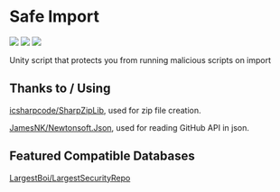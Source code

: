 # Safe Import
[![](https://img.shields.io/github/downloads/FACS01-01/Safe_Import/total.svg)](https://github.com/FACS01-01/Safe_Import/releases)
[![](https://img.shields.io/github/v/release/FACS01-01/Safe_Import)](https://github.com/FACS01-01/Safe_Import/releases/latest)
[![](https://img.shields.io/github/downloads/FACS01-01/Safe_Import/latest/total.svg)](https://github.com/FACS01-01/Safe_Import/releases/latest)

Unity script that protects you from running malicious scripts on import

## Thanks to / Using
[icsharpcode/SharpZipLib](https://github.com/icsharpcode/SharpZipLib), used for zip file creation.

[JamesNK/Newtonsoft.Json](https://github.com/JamesNK/Newtonsoft.Json), used for reading GitHub API in json.

## Featured Compatible Databases
[LargestBoi/LargestSecurityRepo](https://github.com/LargestBoi/LargestSecurityRepo)
